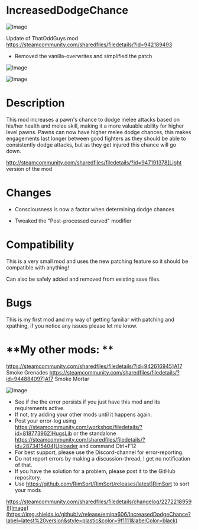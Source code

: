 # IncreasedDodgeChance

![Image](https://i.imgur.com/buuPQel.png)

Update of ThatOddGuys mod
https://steamcommunity.com/sharedfiles/filedetails/?id=942189493

- Removed the vanilla-overwrites and simplified the patch

![Image](https://i.imgur.com/pufA0kM.png)

	
![Image](https://i.imgur.com/Z4GOv8H.png)

# **Description**


This mod increases a pawn's chance to dodge melee attacks based on his/her health and melee skill, making it a more valuable ability for higher level pawns. Pawns can now have higher melee dodge chances, this makes engagements last longer between good fighters as they should be able to consistently dodge attacks, but as they get injured this chance will go down.

http://steamcommunity.com/sharedfiles/filedetails/?id=947191378]Light version of the mod

# **Changes**


- Consciousness is now a factor when determining dodge chances

- Tweaked the "Post-processed curved" modifier

# **Compatibility**

This is a very small mod and uses the new patching feature so it should be compatible with anything!

Can also be safely added and removed from existing save files. 

# **Bugs**

This is my first mod and my way of getting familiar with patching and xpathing, if you notice any issues please let me know.

# **My other mods: **

https://steamcommunity.com/sharedfiles/filedetails/?id=942616945]A17 Smoke Grenades
https://steamcommunity.com/sharedfiles/filedetails/?id=944884097]A17 Smoke Mortar

![Image](https://i.imgur.com/PwoNOj4.png)



-  See if the the error persists if you just have this mod and its requirements active.
-  If not, try adding your other mods until it happens again.
-  Post your error-log using https://steamcommunity.com/workshop/filedetails/?id=818773962]HugsLib or the standalone https://steamcommunity.com/sharedfiles/filedetails/?id=2873415404]Uploader and command Ctrl+F12
-  For best support, please use the Discord-channel for error-reporting.
-  Do not report errors by making a discussion-thread, I get no notification of that.
-  If you have the solution for a problem, please post it to the GitHub repository.
-  Use https://github.com/RimSort/RimSort/releases/latest]RimSort to sort your mods



https://steamcommunity.com/sharedfiles/filedetails/changelog/2272218959]![Image](https://img.shields.io/github/v/release/emipa606/IncreasedDodgeChance?label=latest%20version&style=plastic&color=9f1111&labelColor=black)

